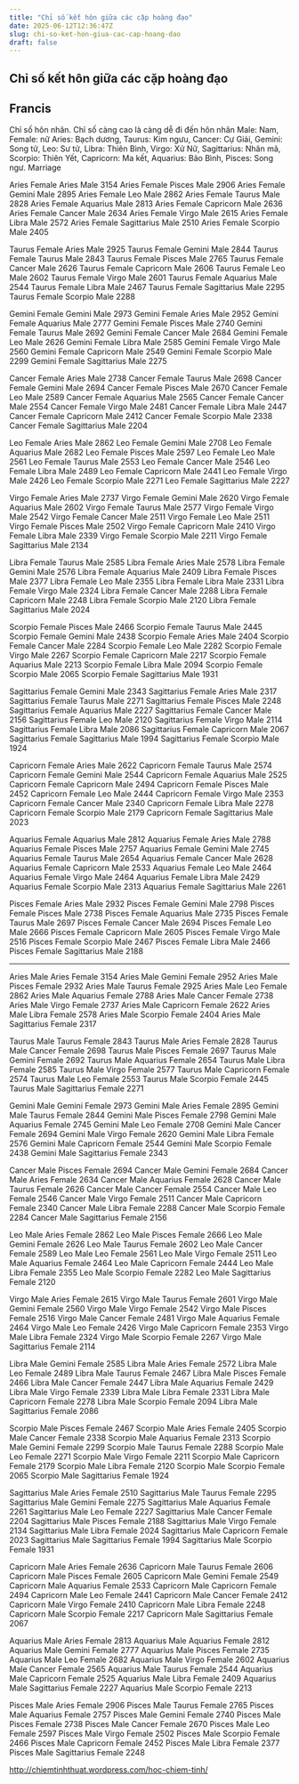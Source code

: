 ```yaml
---
title: "Chỉ số kết hôn giữa các cặp hoàng đạo"
date: 2025-06-12T12:36:47Z
slug: chi-so-ket-hon-giua-cac-cap-hoang-dao
draft: false
---
```


## Chỉ số kết hôn giữa các cặp hoàng đạo

## Francis

Chỉ số hôn nhân. Chỉ số càng cao là càng dễ đi đến hôn nhân
Male: Nam, Female: nữ
Aries: Bạch dương, Taurus: Kim ngưu, Cancer: Cự Giải, Gemini: Song tử, Leo: Sư tử, Libra: Thiên Bình, Virgo: Xử Nữ, Sagittarius: Nhân mã, Scorpio: Thiên Yết, Capricorn: Ma kết, Aquarius: Bảo Bình, Pisces: Song ngư.
Marriage

Aries Female Aries Male 3154
Aries Female Pisces Male 2906
Aries Female Gemini Male 2895
Aries Female Leo Male 2862
Aries Female Taurus Male 2828
Aries Female Aquarius Male 2813
Aries Female Capricorn Male 2636
Aries Female Cancer Male 2634
Aries Female Virgo Male 2615
Aries Female Libra Male 2572
Aries Female Sagittarius Male 2510
Aries Female Scorpio Male 2405



Taurus Female Aries Male 2925
Taurus Female Gemini Male 2844
Taurus Female Taurus Male 2843
Taurus Female Pisces Male 2765
Taurus Female Cancer Male 2626
Taurus Female Capricorn Male 2606
Taurus Female Leo Male 2602
Taurus Female Virgo Male 2601
Taurus Female Aquarius Male 2544
Taurus Female Libra Male 2467
Taurus Female Sagittarius Male 2295
Taurus Female Scorpio Male 2288



Gemini Female Gemini Male 2973
Gemini Female Aries Male 2952
Gemini Female Aquarius Male 2777
Gemini Female Pisces Male 2740
Gemini Female Taurus Male 2692
Gemini Female Cancer Male 2684
Gemini Female Leo Male 2626
Gemini Female Libra Male 2585
Gemini Female Virgo Male 2560
Gemini Female Capricorn Male 2549
Gemini Female Scorpio Male 2299
Gemini Female Sagittarius Male 2275



Cancer Female Aries Male 2738
Cancer Female Taurus Male 2698
Cancer Female Gemini Male 2694
Cancer Female Pisces Male 2670
Cancer Female Leo Male 2589
Cancer Female Aquarius Male 2565
Cancer Female Cancer Male 2554
Cancer Female Virgo Male 2481
Cancer Female Libra Male 2447
Cancer Female Capricorn Male 2412
Cancer Female Scorpio Male 2338
Cancer Female Sagittarius Male 2204



Leo Female Aries Male 2862
Leo Female Gemini Male 2708
Leo Female Aquarius Male 2682
Leo Female Pisces Male 2597
Leo Female Leo Male 2561
Leo Female Taurus Male 2553
Leo Female Cancer Male 2546
Leo Female Libra Male 2489
Leo Female Capricorn Male 2441
Leo Female Virgo Male 2426
Leo Female Scorpio Male 2271
Leo Female Sagittarius Male 2227



Virgo Female Aries Male 2737
Virgo Female Gemini Male 2620
Virgo Female Aquarius Male 2602
Virgo Female Taurus Male 2577
Virgo Female Virgo Male 2542
Virgo Female Cancer Male 2511
Virgo Female Leo Male 2511
Virgo Female Pisces Male 2502
Virgo Female Capricorn Male 2410
Virgo Female Libra Male 2339
Virgo Female Scorpio Male 2211
Virgo Female Sagittarius Male 2134



Libra Female Taurus Male 2585
Libra Female Aries Male 2578
Libra Female Gemini Male 2576
Libra Female Aquarius Male 2409
Libra Female Pisces Male 2377
Libra Female Leo Male 2355
Libra Female Libra Male 2331
Libra Female Virgo Male 2324
Libra Female Cancer Male 2288
Libra Female Capricorn Male 2248
Libra Female Scorpio Male 2120
Libra Female Sagittarius Male 2024



Scorpio Female Pisces Male 2466
Scorpio Female Taurus Male 2445
Scorpio Female Gemini Male 2438
Scorpio Female Aries Male 2404
Scorpio Female Cancer Male 2284
Scorpio Female Leo Male 2282
Scorpio Female Virgo Male 2267
Scorpio Female Capricorn Male 2217
Scorpio Female Aquarius Male 2213
Scorpio Female Libra Male 2094
Scorpio Female Scorpio Male 2065
Scorpio Female Sagittarius Male 1931



Sagittarius Female Gemini Male 2343
Sagittarius Female Aries Male 2317
Sagittarius Female Taurus Male 2271
Sagittarius Female Pisces Male 2248
Sagittarius Female Aquarius Male 2227
Sagittarius Female Cancer Male 2156
Sagittarius Female Leo Male 2120
Sagittarius Female Virgo Male 2114
Sagittarius Female Libra Male 2086
Sagittarius Female Capricorn Male 2067
Sagittarius Female Sagittarius Male 1994
Sagittarius Female Scorpio Male 1924



Capricorn Female Aries Male 2622
Capricorn Female Taurus Male 2574
Capricorn Female Gemini Male 2544
Capricorn Female Aquarius Male 2525
Capricorn Female Capricorn Male 2494
Capricorn Female Pisces Male 2452
Capricorn Female Leo Male 2444
Capricorn Female Virgo Male 2353
Capricorn Female Cancer Male 2340
Capricorn Female Libra Male 2278
Capricorn Female Scorpio Male 2179
Capricorn Female Sagittarius Male 2023



Aquarius Female Aquarius Male 2812
Aquarius Female Aries Male 2788
Aquarius Female Pisces Male 2757
Aquarius Female Gemini Male 2745
Aquarius Female Taurus Male 2654
Aquarius Female Cancer Male 2628
Aquarius Female Capricorn Male 2533
Aquarius Female Leo Male 2464
Aquarius Female Virgo Male 2464
Aquarius Female Libra Male 2429
Aquarius Female Scorpio Male 2313
Aquarius Female Sagittarius Male 2261



Pisces Female Aries Male 2932
Pisces Female Gemini Male 2798
Pisces Female Pisces Male 2738
Pisces Female Aquarius Male 2735
Pisces Female Taurus Male 2697
Pisces Female Cancer Male 2694
Pisces Female Leo Male 2666
Pisces Female Capricorn Male 2605
Pisces Female Virgo Male 2516
Pisces Female Scorpio Male 2467
Pisces Female Libra Male 2466
Pisces Female Sagittarius Male 2188




------------------------------------------------




Aries Male Aries Female 3154
Aries Male Gemini Female 2952
Aries Male Pisces Female 2932
Aries Male Taurus Female 2925
Aries Male Leo Female 2862
Aries Male Aquarius Female 2788
Aries Male Cancer Female 2738
Aries Male Virgo Female 2737
Aries Male Capricorn Female 2622
Aries Male Libra Female 2578
Aries Male Scorpio Female 2404
Aries Male Sagittarius Female 2317



Taurus Male Taurus Female 2843
Taurus Male Aries Female 2828
Taurus Male Cancer Female 2698
Taurus Male Pisces Female 2697
Taurus Male Gemini Female 2692
Taurus Male Aquarius Female 2654
Taurus Male Libra Female 2585
Taurus Male Virgo Female 2577
Taurus Male Capricorn Female 2574
Taurus Male Leo Female 2553
Taurus Male Scorpio Female 2445
Taurus Male Sagittarius Female 2271



Gemini Male Gemini Female 2973
Gemini Male Aries Female 2895
Gemini Male Taurus Female 2844
Gemini Male Pisces Female 2798
Gemini Male Aquarius Female 2745
Gemini Male Leo Female 2708
Gemini Male Cancer Female 2694
Gemini Male Virgo Female 2620
Gemini Male Libra Female 2576
Gemini Male Capricorn Female 2544
Gemini Male Scorpio Female 2438
Gemini Male Sagittarius Female 2343




Cancer Male Pisces Female 2694
Cancer Male Gemini Female 2684
Cancer Male Aries Female 2634
Cancer Male Aquarius Female 2628
Cancer Male Taurus Female 2626
Cancer Male Cancer Female 2554
Cancer Male Leo Female 2546
Cancer Male Virgo Female 2511
Cancer Male Capricorn Female 2340
Cancer Male Libra Female 2288
Cancer Male Scorpio Female 2284
Cancer Male Sagittarius Female 2156




Leo Male Aries Female 2862
Leo Male Pisces Female 2666
Leo Male Gemini Female 2626
Leo Male Taurus Female 2602
Leo Male Cancer Female 2589
Leo Male Leo Female 2561
Leo Male Virgo Female 2511
Leo Male Aquarius Female 2464
Leo Male Capricorn Female 2444
Leo Male Libra Female 2355
Leo Male Scorpio Female 2282
Leo Male Sagittarius Female 2120




Virgo Male Aries Female 2615
Virgo Male Taurus Female 2601
Virgo Male Gemini Female 2560
Virgo Male Virgo Female 2542
Virgo Male Pisces Female 2516
Virgo Male Cancer Female 2481
Virgo Male Aquarius Female 2464
Virgo Male Leo Female 2426
Virgo Male Capricorn Female 2353
Virgo Male Libra Female 2324
Virgo Male Scorpio Female 2267
Virgo Male Sagittarius Female 2114



Libra Male Gemini Female 2585
Libra Male Aries Female 2572
Libra Male Leo Female 2489
Libra Male Taurus Female 2467
Libra Male Pisces Female 2466
Libra Male Cancer Female 2447
Libra Male Aquarius Female 2429
Libra Male Virgo Female 2339
Libra Male Libra Female 2331
Libra Male Capricorn Female 2278
Libra Male Scorpio Female 2094
Libra Male Sagittarius Female 2086




Scorpio Male Pisces Female 2467
Scorpio Male Aries Female 2405
Scorpio Male Cancer Female 2338
Scorpio Male Aquarius Female 2313
Scorpio Male Gemini Female 2299
Scorpio Male Taurus Female 2288
Scorpio Male Leo Female 2271
Scorpio Male Virgo Female 2211
Scorpio Male Capricorn Female 2179
Scorpio Male Libra Female 2120
Scorpio Male Scorpio Female 2065
Scorpio Male Sagittarius Female 1924




Sagittarius Male Aries Female 2510
Sagittarius Male Taurus Female 2295
Sagittarius Male Gemini Female 2275
Sagittarius Male Aquarius Female 2261
Sagittarius Male Leo Female 2227
Sagittarius Male Cancer Female 2204
Sagittarius Male Pisces Female 2188
Sagittarius Male Virgo Female 2134
Sagittarius Male Libra Female 2024
Sagittarius Male Capricorn Female 2023
Sagittarius Male Sagittarius Female 1994
Sagittarius Male Scorpio Female 1931



Capricorn Male Aries Female 2636
Capricorn Male Taurus Female 2606
Capricorn Male Pisces Female 2605
Capricorn Male Gemini Female 2549
Capricorn Male Aquarius Female 2533
Capricorn Male Capricorn Female 2494
Capricorn Male Leo Female 2441
Capricorn Male Cancer Female 2412
Capricorn Male Virgo Female 2410
Capricorn Male Libra Female 2248
Capricorn Male Scorpio Female 2217
Capricorn Male Sagittarius Female 2067



Aquarius Male Aries Female 2813
Aquarius Male Aquarius Female 2812
Aquarius Male Gemini Female 2777
Aquarius Male Pisces Female 2735
Aquarius Male Leo Female 2682
Aquarius Male Virgo Female 2602
Aquarius Male Cancer Female 2565
Aquarius Male Taurus Female 2544
Aquarius Male Capricorn Female 2525
Aquarius Male Libra Female 2409
Aquarius Male Sagittarius Female 2227
Aquarius Male Scorpio Female 2213




Pisces Male Aries Female 2906
Pisces Male Taurus Female 2765
Pisces Male Aquarius Female 2757
Pisces Male Gemini Female 2740
Pisces Male Pisces Female 2738
Pisces Male Cancer Female 2670
Pisces Male Leo Female 2597
Pisces Male Virgo Female 2502
Pisces Male Scorpio Female 2466
Pisces Male Capricorn Female 2452
Pisces Male Libra Female 2377
Pisces Male Sagittarius Female 2248

http://chiemtinhthuat.wordpress.com/hoc-chiem-tinh/